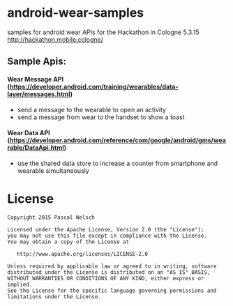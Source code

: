 # android-wear-samples
samples for android wear APIs for the Hackathon in Cologne 5.3.15 http://hackathon.mobile.cologne/

## Sample Apis:

#### Wear Message API (https://developer.android.com/training/wearables/data-layer/messages.html)
- send a message to the wearable to open an activity
- send a message from wear to the handset to show a toast

#### Wear Data API (https://developer.android.com/reference/com/google/android/gms/wearable/DataApi.html)
- use the shared data store to increase a counter from smartphone and wearable simultaneously


# License
```
Copyright 2015 Pascal Welsch

Licensed under the Apache License, Version 2.0 (the "License");
you may not use this file except in compliance with the License.
You may obtain a copy of the License at

   http://www.apache.org/licenses/LICENSE-2.0

Unless required by applicable law or agreed to in writing, software
distributed under the License is distributed on an "AS IS" BASIS,
WITHOUT WARRANTIES OR CONDITIONS OF ANY KIND, either express or implied.
See the License for the specific language governing permissions and
limitations under the License.
```
